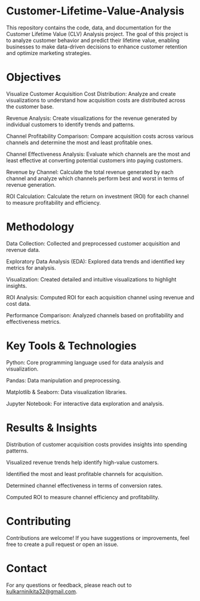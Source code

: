 # Customer-Lifetime-Value-Analysis

This repository contains the code, data, and documentation for the Customer Lifetime Value (CLV) Analysis project. The goal of this project is to analyze customer behavior and predict their lifetime value, enabling businesses to make data-driven decisions to enhance customer retention and optimize marketing strategies.

# Objectives

Visualize Customer Acquisition Cost Distribution: Analyze and create visualizations to understand how acquisition costs are distributed across the customer base.

Revenue Analysis: Create visualizations for the revenue generated by individual customers to identify trends and patterns.

Channel Profitability Comparison: Compare acquisition costs across various channels and determine the most and least profitable ones.

Channel Effectiveness Analysis: Evaluate which channels are the most and least effective at converting potential customers into paying customers.

Revenue by Channel: Calculate the total revenue generated by each channel and analyze which channels perform best and worst in terms of revenue generation.

ROI Calculation: Calculate the return on investment (ROI) for each channel to measure profitability and efficiency.

# Methodology

Data Collection: Collected and preprocessed customer acquisition and revenue data.

Exploratory Data Analysis (EDA): Explored data trends and identified key metrics for analysis.

Visualization: Created detailed and intuitive visualizations to highlight insights.

ROI Analysis: Computed ROI for each acquisition channel using revenue and cost data.

Performance Comparison: Analyzed channels based on profitability and effectiveness metrics.

# Key Tools & Technologies

Python: Core programming language used for data analysis and visualization.

Pandas: Data manipulation and preprocessing.

Matplotlib & Seaborn: Data visualization libraries.

Jupyter Notebook: For interactive data exploration and analysis.

# Results & Insights

Distribution of customer acquisition costs provides insights into spending patterns.

Visualized revenue trends help identify high-value customers.

Identified the most and least profitable channels for acquisition.

Determined channel effectiveness in terms of conversion rates.

Computed ROI to measure channel efficiency and profitability.

# Contributing

Contributions are welcome! If you have suggestions or improvements, feel free to create a pull request or open an issue.

# Contact

For any questions or feedback, please reach out to kulkarninikita32@gmail.com.




